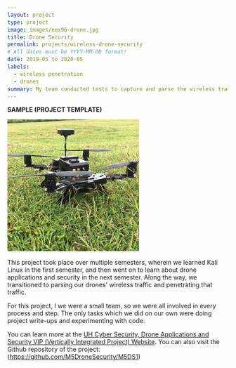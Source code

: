 ```yaml
---
layout: project
type: project
image: images/eex96-drone.jpg
title: Drone Security
permalink: projects/wireless-drone-security
# All dates must be YYYY-MM-DD format!
date: 2019-05 to 2020-05
labels:
  - wireless penetration
  - drones
summary: My team conducted tests to capture and parse the wireless traffic of drones.
---
```


**SAMPLE (PROJECT TEMPLATE)**

  <img class="ui image" src="../images/eex96-drone.jpg">

This project took place over multiple semesters, wherein we learned Kali Linux in the first semester, and then went on to learn about drone applications and security in the next semester. Along the way, we transitioned to parsing our drones' wireless traffic and penetrating that traffic.

For this project, I we were a small team, so we were all involved in every process and step. The only tasks which we did on our own were doing project write-ups and experimenting with code.


You can learn more at the [UH Cyber Security, Drone Applications and Security VIP (Vertically Integrated Project) Website](https://sites.google.com/a/hawaii.edu/uh-vip/teams/UAS).
You can also visit the Github repository of the project: (https://github.com/M5DroneSecurity/M5DS1)



